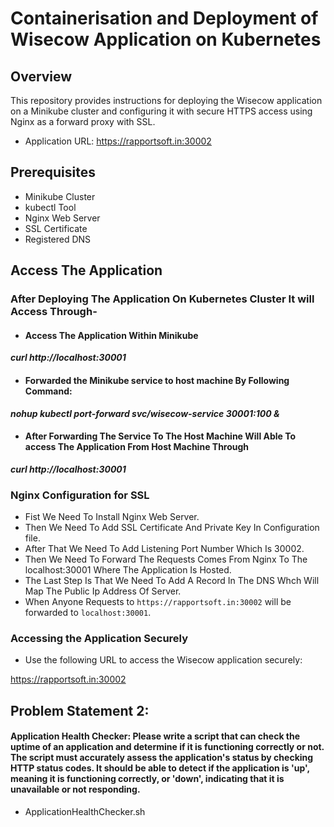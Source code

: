 # Containerisation and Deployment of Wisecow Application on Kubernetes 

## Overview

This repository provides instructions for deploying the Wisecow application on a Minikube cluster and configuring it with secure HTTPS access using Nginx as a forward proxy with SSL.
- Application URL: https://rapportsoft.in:30002

## Prerequisites
- Minikube Cluster
- kubectl Tool
- Nginx Web Server
- SSL Certificate
- Registered DNS

## Access The Application
### After Deploying The Application On Kubernetes Cluster It will Access Through-
- #### Access The Application Within Minikube
***curl http://localhost:30001***
- #### Forwarded the Minikube service to host machine By Following Command:
***nohup kubectl port-forward svc/wisecow-service 30001:100 &***
- #### After Forwarding The Service To The Host Machine Will Able To access The Application From Host Machine Through
***curl http://localhost:30001***

### Nginx Configuration for SSL
- Fist We Need To Install Nginx Web Server.
- Then We Need To Add SSL Certificate And Private Key In Configuration file.
- After That We Need To Add Listening Port Number Which Is 30002.
-  Then We Need To Forward The Requests Comes From Nginx To The localhost:30001 Where The Application Is Hosted.
-  The Last Step Is That We Need To Add A Record In The DNS Whch Will Map The Public Ip Address Of Server.
-  When Anyone Requests to `https://rapportsoft.in:30002` will be forwarded to `localhost:30001`.


### Accessing the Application Securely

- Use the following URL to access the Wisecow application securely:

https://rapportsoft.in:30002

## Problem Statement 2:
#### Application Health Checker: Please write a script that can check the uptime of an application and determine if it is functioning correctly or not. The script must accurately assess the application's status by checking HTTP status codes. It should be able to detect if the application is 'up', meaning it is functioning correctly, or 'down', indicating that it is unavailable or not responding.
- ApplicationHealthChecker.sh

